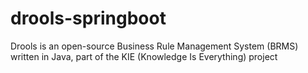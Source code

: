 # drools-springboot
Drools is an open-source Business Rule Management System (BRMS) written in Java, part of the KIE (Knowledge Is Everything) project
